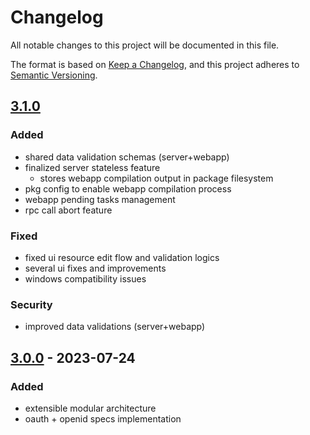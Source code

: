 # Changelog

All notable changes to this project will be documented in this file.

The format is based on [Keep a Changelog](https://keepachangelog.com/en/1.0.0/), and this project adheres to [Semantic Versioning](https://semver.org/spec/v2.0.0.html).

## [3.1.0]

### Added

- shared data validation schemas (server+webapp)
- finalized server stateless feature
  - stores webapp compilation output in package filesystem
- pkg config to enable webapp compilation process
- webapp pending tasks management
- rpc call abort feature

### Fixed

- fixed ui resource edit flow and validation logics
- several ui fixes and improvements
- windows compatibility issues

### Security

- improved data validations (server+webapp)

## [3.0.0] - 2023-07-24

### Added

- extensible modular architecture
- oauth + openid specs implementation

[Unreleased]: https://github.com/moodle/moodlenet/compare/v3.1.0...HEAD
[3.1.0]: https://github.com/moodle/moodlenet/releases/tag/v3.1.0
[3.0.0]: https://github.com/moodle/moodlenet/releases/tag/v3.0.0
